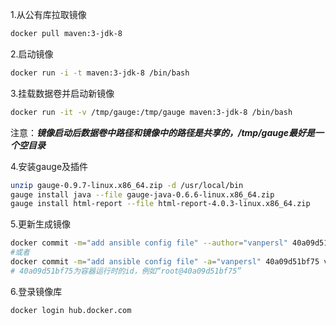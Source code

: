 1.从公有库拉取镜像
```sh
docker pull maven:3-jdk-8
```

2.启动镜像
```sh
docker run -i -t maven:3-jdk-8 /bin/bash
```

3.挂载数据卷并启动新镜像
```sh
docker run -it -v /tmp/gauge:/tmp/gauge maven:3-jdk-8 /bin/bash
```
注意：***镜像启动后数据卷中路径和镜像中的路径是共享的，/tmp/gauge最好是一个空目录***


4.安装gauge及插件
```sh
unzip gauge-0.9.7-linux.x86_64.zip -d /usr/local/bin
gauge install java --file gauge-java-0.6.6-linux.x86_64.zip
gauge install html-report --file html-report-4.0.3-linux.x86_64.zip
```

5.更新生成镜像
```sh
docker commit -m="add ansible config file" --author="vanpersl" 40a09d51bf75 vanpersl/jdk-maven-gauge:1.0.0
#或者
docker commit -m="add ansible config file" -a="vanpersl" 40a09d51bf75 vanpersl/jdk-maven-gauge:1.0.0
# 40a09d51bf75为容器运行时的id，例如“root@40a09d51bf75”
```


6.登录镜像库
```sh
docker login hub.docker.com
```

